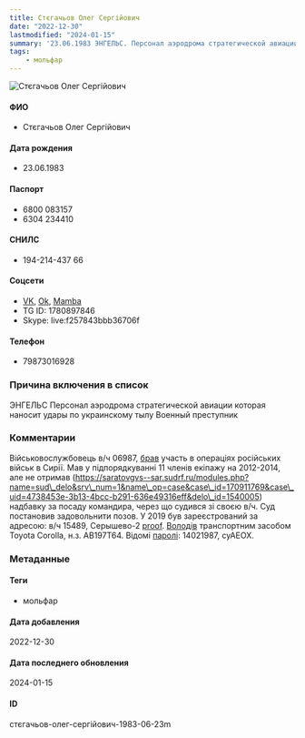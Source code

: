 ```yaml
---
title: Стєгачьов Олег Сергійович
date: "2022-12-30"
lastmodified: "2024-01-15"
summary: '23.06.1983 ЭНГЕЛЬС. Персонал аэродрома стратегической авиации которая наносит удары по украинскому тылу. Военный преступник.'
tags: 
    - мольфар
---
```

<!--# pp1-->
<!--## Фигурант-->
<!--### Личные данные-->
<!--#### Фото-->
![Стєгачьов Олег Сергійович](https://molfar.com/images/optimized/1696844055_1670717274.png)
#### ФИО
- Стєгачьов Олег Сергійович
#### Дата рождения
- 23.06.1983
#### Паспорт
- 6800 083157
- 6304 234410
#### СНИЛС
- 194-214-437 66
#### Соцсети
- [VK](https://vk.com/id475667638), [Ok](https://ok.ru/profile/259310103610), [Mamba](https://mamba.ru/ru/profile/613772921)
- TG ID: 1780897846
- Skype: live:f257843bbb36706f
#### Телефон
- 79873016928
### Причина включения в список
ЭНГЕЛЬС
Персонал аэродрома стратегической авиации которая наносит удары по украинскому тылу
Военный преступник
### Комментарии
Військовослужбовець в/ч 06987, [брав](https://informnapalm.org/27797-kto-bombit-grazhdanskih-v-sirii-lichnye-dannye-116-ofitserov-vks-rf-infografika/) участь в операціях російських військ в Сирії. Мав у підпорядкуванні 11 членів екіпажу на 2012-2014, але не отримав (https://saratovgvs--sar.sudrf.ru/modules.php?name=sud\_delo&srv\_num=1&name\_op=case&case\_id=170911769&case\_uid=4738453e-3b13-4bcc-b291-636e49316eff&delo\_id=1540005) надбавку за посаду командира, через що судився зі своєю в/ч. Суд постановив задовольнити позов. У 2019 був зареєстрований за адресою: в/ч 15489, Серышево-2 [proof](https://drive.google.com/uc?id=1IKXLw_griNDVo1-ESPjCTrQnNIfCCuCa). [Володів](https://drive.google.com/uc?id=12gH3nuM7oovFFCflMSI7G0qx-tA9qtuQ) транспортним засобом Toyota Corolla, н.з. АВ197Т64. Відомі [паролі](https://drive.google.com/uc?id=12dRGVlbFaAJNG6-afyMDWTPIj8jpT45I): 14021987, cyAEOX.
### Метаданные
#### Теги
- мольфар
#### Дата добавления
2022-12-30
#### Дата последнего обновления
2024-01-15
#### ID
стєгачьов-олег-сергійович-1983-06-23m
<!--## END;-->
